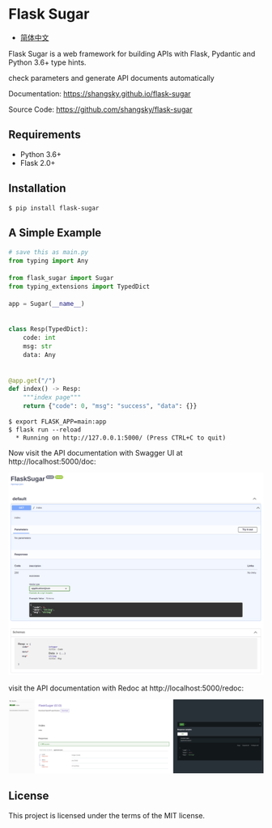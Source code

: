 # Flask Sugar

- [简体中文](README_zh.md)

Flask Sugar is a web framework for building APIs with Flask, Pydantic and Python 3.6+ type hints.

check parameters and generate API documents automatically

Documentation: <https://shangsky.github.io/flask-sugar>

Source Code: <https://github.com/shangsky/flask-sugar>


## Requirements

- Python 3.6+
- Flask 2.0+

## Installation

```shell
$ pip install flask-sugar
```

## A Simple Example

```python
# save this as main.py
from typing import Any

from flask_sugar import Sugar
from typing_extensions import TypedDict

app = Sugar(__name__)


class Resp(TypedDict):
    code: int
    msg: str
    data: Any


@app.get("/")
def index() -> Resp:
    """index page"""
    return {"code": 0, "msg": "success", "data": {}}
```

```shell
$ export FLASK_APP=main:app
$ flask run --reload
  * Running on http://127.0.0.1:5000/ (Press CTRL+C to quit)
```

Now visit the API documentation with Swagger UI at http://localhost:5000/doc:

![](docs/img/swagger-ui.png)

visit the API documentation with Redoc at http://localhost:5000/redoc:

![](docs/img/redoc.png)

## License

This project is licensed under the terms of the MIT license.